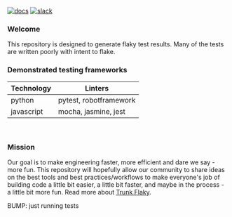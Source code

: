 <!-- markdownlint-disable first-line-heading -->

[![docs](https://img.shields.io/badge/-docs-darkgreen?logo=readthedocs&logoColor=ffffff)][docs]
[![slack](https://img.shields.io/badge/-slack-611f69?logo=slack)][slack]

### Welcome

This repository is designed to generate flaky test results. Many of the tests are written poorly
with intent to flake.

### Demonstrated testing frameworks

| Technology | Linters                |
| ---------- | ---------------------- |
| python     | pytest, robotframework |
| javascript | mocha, jasmine, jest   |

<br/>

### Mission

Our goal is to make engineering faster, more efficient and dare we say - more fun. This repository
will hopefully allow our community to share ideas on the best tools and best practices/workflows to
make everyone's job of building code a little bit easier, a little bit faster, and maybe in the
process - a little bit more fun. Read more about [Trunk Flaky](https://trunk.io/flaky-tests).

[slack]: https://slack.trunk.io
[docs]: https://docs.trunk.io
[vscode]: https://marketplace.visualstudio.com/items?itemName=Trunk.io

BUMP: just running tests
